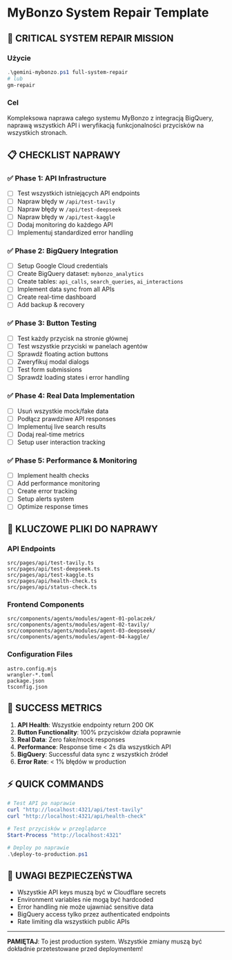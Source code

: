 # MyBonzo System Repair Template

## 🚨 CRITICAL SYSTEM REPAIR MISSION

### Użycie

```powershell
.\gemini-mybonzo.ps1 full-system-repair
# lub
gm-repair
```

### Cel

Kompleksowa naprawa całego systemu MyBonzo z integracją BigQuery, naprawą wszystkich API i weryfikacją funkcjonalności przycisków na wszystkich stronach.

## 📋 CHECKLIST NAPRAWY

### ✅ Phase 1: API Infrastructure

- [ ] Test wszystkich istniejących API endpoints
- [ ] Napraw błędy w `/api/test-tavily`
- [ ] Napraw błędy w `/api/test-deepseek`
- [ ] Napraw błędy w `/api/test-kaggle`
- [ ] Dodaj monitoring do każdego API
- [ ] Implementuj standardized error handling

### ✅ Phase 2: BigQuery Integration

- [ ] Setup Google Cloud credentials
- [ ] Create BigQuery dataset: `mybonzo_analytics`
- [ ] Create tables: `api_calls`, `search_queries`, `ai_interactions`
- [ ] Implement data sync from all APIs
- [ ] Create real-time dashboard
- [ ] Add backup & recovery

### ✅ Phase 3: Button Testing

- [ ] Test każdy przycisk na stronie głównej
- [ ] Test wszystkie przyciski w panelach agentów
- [ ] Sprawdź floating action buttons
- [ ] Zweryfikuj modal dialogs
- [ ] Test form submissions
- [ ] Sprawdź loading states i error handling

### ✅ Phase 4: Real Data Implementation

- [ ] Usuń wszystkie mock/fake data
- [ ] Podłącz prawdziwe API responses
- [ ] Implementuj live search results
- [ ] Dodaj real-time metrics
- [ ] Setup user interaction tracking

### ✅ Phase 5: Performance & Monitoring

- [ ] Implement health checks
- [ ] Add performance monitoring
- [ ] Create error tracking
- [ ] Setup alerts system
- [ ] Optimize response times

## 🔧 KLUCZOWE PLIKI DO NAPRAWY

### API Endpoints

```
src/pages/api/test-tavily.ts
src/pages/api/test-deepseek.ts
src/pages/api/test-kaggle.ts
src/pages/api/health-check.ts
src/pages/api/status-check.ts
```

### Frontend Components

```
src/components/agents/modules/agent-01-polaczek/
src/components/agents/modules/agent-02-tavily/
src/components/agents/modules/agent-03-deepseek/
src/components/agents/modules/agent-04-kaggle/
```

### Configuration Files

```
astro.config.mjs
wrangler-*.toml
package.json
tsconfig.json
```

## 🎯 SUCCESS METRICS

1. **API Health**: Wszystkie endpointy return 200 OK
2. **Button Functionality**: 100% przycisków działa poprawnie
3. **Real Data**: Zero fake/mock responses
4. **Performance**: Response time < 2s dla wszystkich API
5. **BigQuery**: Successful data sync z wszystkich źródeł
6. **Error Rate**: < 1% błędów w production

## ⚡ QUICK COMMANDS

```powershell
# Test API po naprawie
curl "http://localhost:4321/api/test-tavily"
curl "http://localhost:4321/api/health-check"

# Test przycisków w przeglądarce
Start-Process "http://localhost:4321"

# Deploy po naprawie
.\deploy-to-production.ps1
```

## 🚨 UWAGI BEZPIECZEŃSTWA

- Wszystkie API keys muszą być w Cloudflare secrets
- Environment variables nie mogą być hardcoded
- Error handling nie może ujawniać sensitive data
- BigQuery access tylko przez authenticated endpoints
- Rate limiting dla wszystkich public APIs

---

**PAMIĘTAJ**: To jest production system. Wszystkie zmiany muszą być dokładnie przetestowane przed deploymentem!
